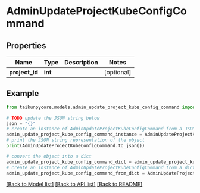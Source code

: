 # AdminUpdateProjectKubeConfigCommand


## Properties

Name | Type | Description | Notes
------------ | ------------- | ------------- | -------------
**project_id** | **int** |  | [optional] 

## Example

```python
from taikunpycore.models.admin_update_project_kube_config_command import AdminUpdateProjectKubeConfigCommand

# TODO update the JSON string below
json = "{}"
# create an instance of AdminUpdateProjectKubeConfigCommand from a JSON string
admin_update_project_kube_config_command_instance = AdminUpdateProjectKubeConfigCommand.from_json(json)
# print the JSON string representation of the object
print(AdminUpdateProjectKubeConfigCommand.to_json())

# convert the object into a dict
admin_update_project_kube_config_command_dict = admin_update_project_kube_config_command_instance.to_dict()
# create an instance of AdminUpdateProjectKubeConfigCommand from a dict
admin_update_project_kube_config_command_from_dict = AdminUpdateProjectKubeConfigCommand.from_dict(admin_update_project_kube_config_command_dict)
```
[[Back to Model list]](../README.md#documentation-for-models) [[Back to API list]](../README.md#documentation-for-api-endpoints) [[Back to README]](../README.md)


